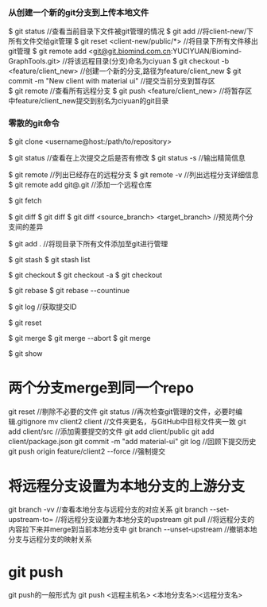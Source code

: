 <!--
 * @Author: Ciyuan Yu
 * @Date: 2020-09-25 11:37:01
 * @LastEditTime: 2020-10-19 17:27:06
 * @LastEditors: Please set LastEditors
 * @Description: Notes of Git commands
-->
### 从创建一个新的git分支到上传本地文件 ###
$ git status                //查看当前目录下文件被git管理的情况
$ git add <client-new/>     //将client-new/下所有文件交给git管理
$ git reset <client-new/public/*>   //将目录下所有文件移出git管理
$ git remote add <ciyuan> <git@git.biomind.com.cn:YUCIYUAN/Biomind-GraphTools.git>  //将该远程目录(分支)命名为ciyuan
$ git checkout -b <feature/client_new>      //创建一个新的分支,路径为feature/client_new
$ git commit -m "New client with material ui"   //提交当前分支到暂存区   
$ git remote //查看所有远程分支
$ git push <ciyuan> <feature/client_new>    //将暂存区中feature/client_new提交到别名为ciyuan的git目录


### 零散的git命令 ###
$ git clone <username@host:/path/to/repository>

$ git status        //查看在上次提交之后是否有修改
$ git status -s     //输出精简信息

$ git remote        //列出已经存在的远程分支
$ git remote -v     //列出远程分支详细信息
$ git remote add <server name> git@<url>.git    //添加一个远程仓库

$ git fetch <server name>

$ git diff
$ git diff <file name>
$ git diff <source_branch> <target_branch>  //预览两个分支间的差异

$ git add .     //将现目录下所有文件添加至git进行管理

$ git stash
$ git stash list

$ git checkout 
$ git checkout -a
$ git checkout <branch>

$ git rebase
$ git rebase --countinue

$ git log   //获取提交ID

$ git reset <id>

$ git merge
$ git merge --abort
$ git merge <server name> <branch>

$ git show <id>

# 两个分支merge到同一个repo
git reset <index>   //剔除不必要的文件
git status          //再次检查git管理的文件，必要时编辑.gitignore
mv client2 client   //文件夹更名，与GitHub中目标文件夹一致
git add client/src  //添加需要提交的文件
git add client/public
git add client/package.json
git commit -m "add material-ui"
git log             //回顾下提交历史
git push origin feature/client2 --force     //强制提交

# 将远程分支设置为本地分支的上游分支
git branch -vv  //查看本地分支与远程分支的对应关系
git branch --set-upstream-to=<remote branch> <local branch>     //将远程分支设置为本地分支的upstream
git pull        //将远程分支的内容拉下来并merge到当前本地分支中
git branch --unset-upstream <local branch>  //撤销本地分支与远程分支的映射关系

# git push
git push的一般形式为 git push <远程主机名> <本地分支名>:<远程分支名> 